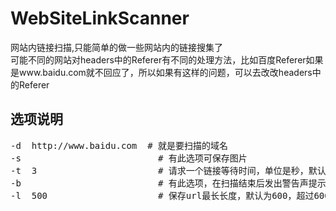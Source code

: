# WebSiteLinkScanner
网站内链接扫描,只能简单的做一些网站内的链接搜集了  
可能不同的网站对headers中的Referer有不同的处理方法，比如百度Referer如果是www.baidu.com就不回应了，所以如果有这样的问题，可以去改改headers中的Referer  

## 选项说明  
<pre>-d  http://www.baidu.com  # 就是要扫描的域名  
-s                          # 有此选项可保存图片  
-t  3                       # 请求一个链接等待时间，单位是秒，默认为0，如设置3秒，等待时间为2~4秒之间的一个随机值  
-b                          # 有此选项，在扫描结束后发出警告声提示扫描结束，提示10声，在cmder下无效  
-l  500                     # 保存url最长长度，默认为600，超过600则不保存</pre>
